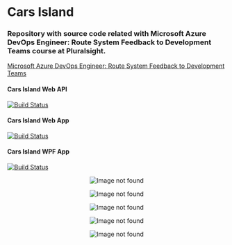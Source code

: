 # Cars Island
### Repository with source code related with Microsoft Azure DevOps Engineer: Route System Feedback to Development Teams course at Pluralsight.

[Microsoft Azure DevOps Engineer: Route System Feedback to Development Teams](https://www.pluralsight.com/courses/microsoft-azure-route-system-feedback-dev-teams)

#### Cars Island Web API
[![Build Status](https://dev.azure.com/devisland/Cars%20Island/_apis/build/status/CI-cars-island-web-api-github?branchName=master)](https://dev.azure.com/devisland/Cars%20Island/_build/latest?definitionId=28&branchName=master)

#### Cars Island Web App
[![Build Status](https://dev.azure.com/devisland/Cars%20Island/_apis/build/status/CI-cars-island-web-app-github?branchName=master)](https://dev.azure.com/devisland/Cars%20Island/_build/latest?definitionId=29&branchName=master)

#### Cars Island WPF App
[![Build Status](https://dev.azure.com/devisland/Cars%20Island/_apis/build/status/CI-cars-island-wpf-app-github?branchName=master)](https://dev.azure.com/devisland/Cars%20Island/_build/latest?definitionId=30&branchName=master)

<p align="center">
<img src="https://github.com/Daniel-Krzyczkowski/Pluralsight/blob/master/route-system-feedback-to-development-teams/CarsIsland/images/cars-island-azure-devops-dashboard.png?raw=true" alt="Image not found"/>
</p>

<p align="center">
<img src="https://github.com/Daniel-Krzyczkowski/Pluralsight/blob/master/route-system-feedback-to-development-teams/CarsIsland/images/cars-island-wpf-app-1.png?raw=true" alt="Image not found"/>
</p>

<p align="center">
<img src="https://github.com/Daniel-Krzyczkowski/Pluralsight/blob/master/route-system-feedback-to-development-teams/CarsIsland/images/cars-island-wpf-app-2.png?raw=true" alt="Image not found"/>
</p>

<p align="center">
<img src="https://github.com/Daniel-Krzyczkowski/Pluralsight/blob/master/route-system-feedback-to-development-teams/CarsIsland/images/cars-island-web-app-1.png?raw=true" alt="Image not found"/>
</p>

<p align="center">
<img src="https://github.com/Daniel-Krzyczkowski/Pluralsight/blob/master/route-system-feedback-to-development-teams/CarsIsland/images/cars-island-web-app-2.png?raw=true" alt="Image not found"/>
</p>
